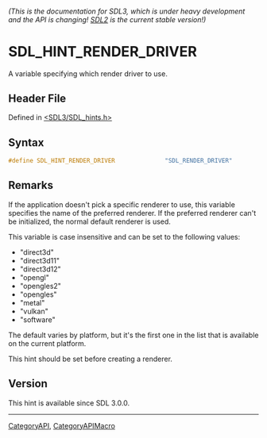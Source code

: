 ###### (This is the documentation for SDL3, which is under heavy development and the API is changing! [SDL2](https://wiki.libsdl.org/SDL2/) is the current stable version!)
# SDL_HINT_RENDER_DRIVER

A variable specifying which render driver to use.

## Header File

Defined in [<SDL3/SDL_hints.h>](https://github.com/libsdl-org/SDL/blob/main/include/SDL3/SDL_hints.h)

## Syntax

```c
#define SDL_HINT_RENDER_DRIVER              "SDL_RENDER_DRIVER"
```

## Remarks

If the application doesn't pick a specific renderer to use, this variable
specifies the name of the preferred renderer. If the preferred renderer
can't be initialized, the normal default renderer is used.

This variable is case insensitive and can be set to the following values:

- "direct3d"
- "direct3d11"
- "direct3d12"
- "opengl"
- "opengles2"
- "opengles"
- "metal"
- "vulkan"
- "software"

The default varies by platform, but it's the first one in the list that is
available on the current platform.

This hint should be set before creating a renderer.

## Version

This hint is available since SDL 3.0.0.

----
[CategoryAPI](CategoryAPI), [CategoryAPIMacro](CategoryAPIMacro)

